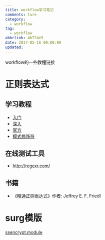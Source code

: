 ```yaml
---
title: workflow学习笔记
comments: ture
category:
  - workflow
tag:
  - workflow
abbrlink: 4b724e5
date: 2017-05-16 00:00:00
updated:
---
```

workflow的一些教程链接
<!--more-->
# 正则表达式
## 学习教程
- [入门](http://deerchao.net/tutorials/regex/regex.htm)
- [深入](http://blog.csdn.net/lxcnn/article/category/538256)
- [官方](https://msdn.microsoft.com/zh-cn/library/hs600312.aspx)
- [模式修饰符](http://huangshanben.com/articles/3039)

## 在线测试工具
- http://regexr.com/

## 书籍
- 《精通正则表达式》作者: Jeffrey E. F. Friedl 

# surg模版
[ssencrypt.module](https://raw.githubusercontent.com/wolfydw/workflow/master/ssencrypt.module)
